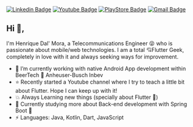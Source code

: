 [![Linkedin Badge](https://img.shields.io/badge/-hdalmora-blue?style=flat&logo=Linkedin&logoColor=white&link=https://www.linkedin.com/in/hdalmora/)](https://www.linkedin.com/in/hdalmora/) [![Youtube Badge](https://img.shields.io/badge/-Henrique%20Dal%20Mora-red?style=flat&labelColor=red&logo=Youtube&link=https://www.youtube.com/channel/UCprZCa_GMFQZx37aWNSuvFA/)](https://www.youtube.com/channel/UCprZCa_GMFQZx37aWNSuvFA/) [![PlayStore Badge](https://img.shields.io/badge/My%20Apps%20in-Google%20Play%20Store-green?style=flat&logo=android&logoColor=white&link=https://play.google.com/store/apps/developer?id=Henrique+Dal+Mora&hl=pt_BR/)](https://play.google.com/store/apps/developer?id=Henrique+Dal+Mora&hl=pt_BR/) [![Gmail Badge](https://img.shields.io/badge/-hdalmora.dev@gmail.com-c14438?style=flat&logo=Gmail&logoColor=white&link=mailto:hdalmora.dev@gmail.com)](mailto:hdalmora.dev@gmail.com)

## Hi 👋, 
I'm Henrique Dal' Mora, a Telecommunications Engineer 😝 who is passionate about mobile/web technologies. I am a total 💘Flutter Geek, completely in love with it and always seeking ways for improvement. 

- 🔨 I’m currently working with native Android App development within BeerTech 🍺 Anheuser-Busch Inbev
- ⭐ Recently started a Youtube channel where I try to teach a little bit about Flutter. Hope I can keep up with it! 
- 💥 Always Learning new things (specially about Flutter 👀)
- 🎉 Currently studying more about Back-end development with Spring Boot 🍃
- ⚡ Languages: Java, Kotlin, Dart, JavaScript

